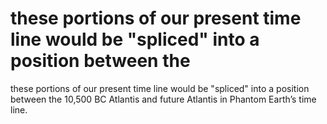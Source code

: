 # these portions of our present time line would be "spliced" into a position between the

these portions of our present time line would be "spliced" into a position between the
10,500 BC Atlantis and future Atlantis in Phantom Earth’s time line.
